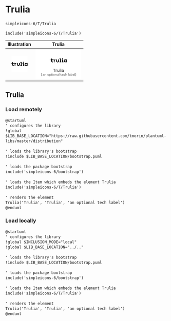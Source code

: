# Trulia


```text
simpleicons-6/T/Trulia
```

```text
include('simpleicons-6/T/Trulia')
```



| Illustration | Trulia |
| :---: | :---: |
| ![illustration for Illustration](../../simpleicons-6/T/Trulia.png) | ![illustration for Trulia](../../simpleicons-6/T/Trulia.Local.png) |




## Trulia

### Load remotely
```plantuml
@startuml
' configures the library
!global $LIB_BASE_LOCATION="https://raw.githubusercontent.com/tmorin/plantuml-libs/master/distribution"

' loads the library's bootstrap
!include $LIB_BASE_LOCATION/bootstrap.puml

' loads the package bootstrap
include('simpleicons-6/bootstrap')

' loads the Item which embeds the element Trulia
include('simpleicons-6/T/Trulia')

' renders the element
Trulia('Trulia', 'Trulia', 'an optional tech label')
@enduml
```

### Load locally
```plantuml
@startuml
' configures the library
!global $INCLUSION_MODE="local"
!global $LIB_BASE_LOCATION="../.."

' loads the library's bootstrap
!include $LIB_BASE_LOCATION/bootstrap.puml

' loads the package bootstrap
include('simpleicons-6/bootstrap')

' loads the Item which embeds the element Trulia
include('simpleicons-6/T/Trulia')

' renders the element
Trulia('Trulia', 'Trulia', 'an optional tech label')
@enduml
```

